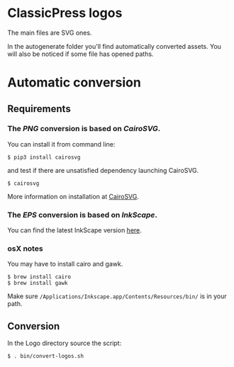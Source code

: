 # ClassicPress logos

The main files are SVG ones.

In the autogenerate folder you'll find automatically converted assets.
You will also be noticed if some file has opened paths.

# Automatic conversion
## Requirements
### The *PNG* conversion is based on *CairoSVG*.
You can install it from command line:
```
$ pip3 install cairosvg
```
and test if there are unsatisfied dependency launching CairoSVG.
```
$ cairosvg
```
More information on installation at [CairoSVG](https://cairosvg.org/documentation/).

### The *EPS* conversion is based on *InkScape*.
You can find the latest InkScape version [here](https://inkscape.org/it/).

### osX notes
You may have to install cairo and gawk.
```
$ brew install cairo
$ brew install gawk
```
Make sure `/Applications/Inkscape.app/Contents/Resources/bin/` is in your path.

## Conversion
In the Logo directory source the script:
```
$ . bin/convert-logos.sh
```
